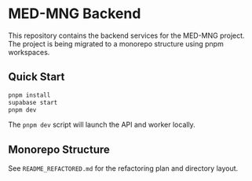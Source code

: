# MED-MNG Backend

This repository contains the backend services for the MED-MNG project.
The project is being migrated to a monorepo structure using pnpm workspaces.

## Quick Start

```bash
pnpm install
supabase start
pnpm dev
```

The `pnpm dev` script will launch the API and worker locally.

## Monorepo Structure

See `README_REFACTORED.md` for the refactoring plan and directory layout.
